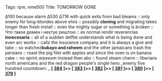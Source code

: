 Tags: rpm, nme500
Title: TOMORROW GONE
  
∆100 because alarm ∆530 ∆716 with quick exits from bad bleams :: only enemy for long-blondes above elvis :: possibly **cloning** and migrating takes longer than fresh install :: even the mighty sugar or something is broken :: Что такое домен і нехтує рештою ::  es normal rendir reverencias **innecesaria** :: all of a sudden delftie understands what is being done and even arc works :: callz the insurance company and it is always a give and take :: so watchez**bukayo and raheem** and the other jamaicans trash the persians :: roast the pig filet with apples and since the oven is on banana cake :: no sprint _arpeeem_ instead then abs :: found steam charm :: liberians north americans and the red dragon people's single hero
_enemy five hundred countdown: _  **[ [384](https://www.allmusic.com/album/elvis-presley-1956--mw0000737692) ]>> [ [383](https://www.allmusic.com/album/someone-to-drive-you-home-mw0000454885) ]>> [ [382](https://www.allmusic.com/album/bridge-over-troubled-water-mw0000191730) ]>> [ [381](https://www.allmusic.com/album/scary-monsters-mw0000251983) ]>>  [ [380](https://www.allmusic.com/album/silent-alarm-mw0000340235) ]>> [ [379](https://www.allmusic.com/album/the-boy-with-the-arab-strap-mw0000600616) ]**  
